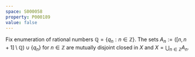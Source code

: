 ```yaml
---
space: S000058
property: P000189
value: false
---
```


Fix enumeration of rational numbers $\mathbb Q=\{q_n:n\in\mathbb Z\}$.
The sets $A_n:=([n,n+1]\setminus\mathbb Q)\cup\{q_n\}$ for $n\in\mathbb Z$ are mutually disjoint closed in $X$ and $X=\bigcup_{n\in\mathbb Z}A_n$.
